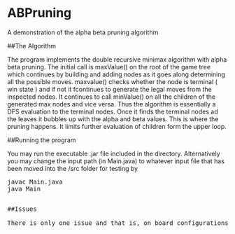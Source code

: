 ABPruning
=========

A demonstration of the alpha beta pruning algorithm 

##The Algorithm 

The program implements the double recursive minimax algorithm with alpha beta pruning. The initial call is maxValue() on the root of the game tree which continues by building and adding nodes as it goes along determining all the possible moves. maxvalue() checks whether the node is terminal ( win state ) and if not it fcontinues to generate the legal moves from the inspected nodes. It continues to call minValue() on all the children of the generated max nodes and vice versa. Thus the algorithm is essentially a DFS evaluation to the terminal nodes. Once it finds the terminal nodes ad the leaves it bubbles up with the alpha and beta values. This is where the pruning happens. It limits further evaluation of children form the upper loop. 

##Running the program

You may run the executable .jar file included in the directory. Alternatively you may change the input path (in Main.java) to whatever input file that has been moved into the /src folder for testing by 
<pre>
javac Main.java 
java Main
<pre>

##Issues

There is only one issue and that is, on board configurations with a higher branching factor, the algorithm may run the JVM to heap exhaustion. Note: i have only tested this on a 32bit machine and it may differ on a 64 bit machine. This is an unfortunate issue but one that i could not find a work around. 

